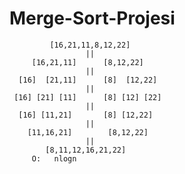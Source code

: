 # Merge-Sort-Projesi
             [16,21,11,8,12,22]
                     ||
         [16,21,11]      [8,12,22]  
                     ||
      [16]  [21,11]      [8]  [12,22]
                     ||
     [16] [21] [11]      [8] [12] [22]
                     ||
      [16] [11,21]       [8] [12,22]
                     ||
        [11,16,21]        [8,12,22]
                     ||
            [8,11,12,16,21,22] 
         O:   nlogn
